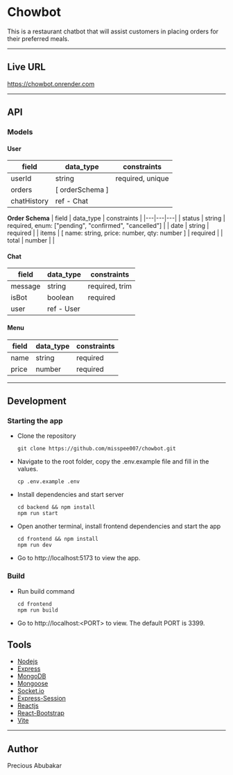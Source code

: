 # Chowbot
This is a restaurant chatbot that will assist customers in placing orders for their preferred meals.

---
## Live URL
https://chowbot.onrender.com

---
## API
### Models

#### User
| field  |  data_type | constraints  |
|---|---|---|
|  userId | string  |  required, unique|
|  orders  | [ orderSchema ] |    |
|  chatHistory | ref - Chat  |   |

**Order Schema**
| field  |  data_type | constraints  |
|---|---|---|
|  status | string |  required, enum: ["pending", "confirmed", "cancelled"] |
|  date | string  |  required |
|  items  | [ name: string, price: number, qty: number ] |  required  |
|  total | number  |   |


#### Chat
| field  |  data_type | constraints  |
|---|---|---|
|  message |  string |  required, trim |
|  isBot |  boolean | required  |
|  user | ref - User |   |


#### Menu
| field  |  data_type | constraints  |
|---|---|---|
|  name |  string |  required |
|  price |  number | required  |

---
## Development
### Starting the app
- Clone the repository
  ```
  git clone https://github.com/misspee007/chowbot.git
  ```
- Navigate to the root folder, copy the .env.example file and fill in the values.
  ```
  cp .env.example .env
  ```
- Install dependencies and start server
  ```
  cd backend && npm install
  npm run start
  ```
- Open another terminal, install frontend dependencies and start the app
  ```
  cd frontend && npm install
  npm run dev
  ```
- Go to http://localhost:5173 to view the app.

### Build
- Run build command
  ```
  cd frontend
  npm run build
  ```
- Go to http://localhost:\<PORT> to view. The default PORT is 3399.

## Tools
- [Nodejs](https://nodejs.org)
- [Express](https://expressjs.com)
- [MongoDB](https://www.mongodb.com)
- [Mongoose](https://mongoosejs.com)
- [Socket.io](https://socket.io)
- [Express-Session](https://www.npmjs.com/package/express-session)
- [Reactjs](https://reactjs.org/)
- [React-Bootstrap](https://react-bootstrap.github.io)
- [Vite](https://vitejs.dev)

---
## Author
Precious Abubakar